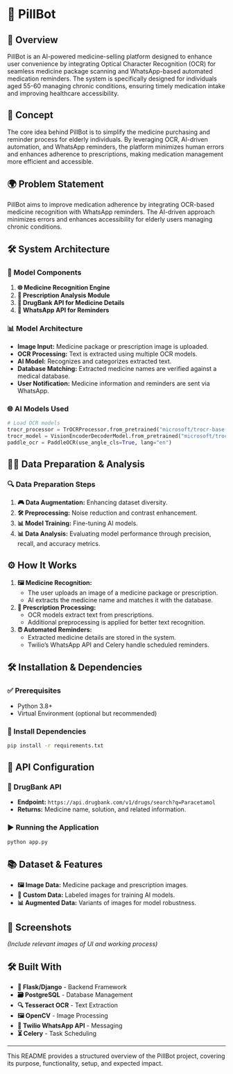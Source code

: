 # 💊 PillBot

## 📌 Overview

PillBot is an AI-powered medicine-selling platform designed to enhance user convenience by integrating Optical Character Recognition (OCR) for seamless medicine package scanning and WhatsApp-based automated medication reminders. The system is specifically designed for individuals aged 55-60 managing chronic conditions, ensuring timely medication intake and improving healthcare accessibility.

## 🌟 Concept

The core idea behind PillBot is to simplify the medicine purchasing and reminder process for elderly individuals. By leveraging OCR, AI-driven automation, and WhatsApp reminders, the platform minimizes human errors and enhances adherence to prescriptions, making medication management more efficient and accessible.

## 🌍 Problem Statement

PillBot aims to improve medication adherence by integrating OCR-based medicine recognition with WhatsApp reminders. The AI-driven approach minimizes errors and enhances accessibility for elderly users managing chronic conditions.

## 🛠️ System Architecture

### 🔧 Model Components

1. **🌐 Medicine Recognition Engine**
2. **📝 Prescription Analysis Module**
3. **🌿 DrugBank API for Medicine Details**
4. **📩 WhatsApp API for Reminders**

### 📊 Model Architecture

- **Image Input:** Medicine package or prescription image is uploaded.
- **OCR Processing:** Text is extracted using multiple OCR models.
- **AI Model:** Recognizes and categorizes extracted text.
- **Database Matching:** Extracted medicine names are verified against a medical database.
- **User Notification:** Medicine information and reminders are sent via WhatsApp.

### 🌐 AI Models Used

```python
# Load OCR models
trocr_processor = TrOCRProcessor.from_pretrained("microsoft/trocr-base-handwritten")
trocr_model = VisionEncoderDecoderModel.from_pretrained("microsoft/trocr-base-handwritten").to(device)
paddle_ocr = PaddleOCR(use_angle_cls=True, lang="en")
```

## 👨‍💻 Data Preparation & Analysis

### 🔍 Data Preparation Steps

1. **🎮 Data Augmentation:** Enhancing dataset diversity.
2. **🛠️ Preprocessing:** Noise reduction and contrast enhancement.
3. **📊 Model Training:** Fine-tuning AI models.
4. **📊 Data Analysis:** Evaluating model performance through precision, recall, and accuracy metrics.

## ⚙️ How It Works

1. **🖼️ Medicine Recognition:**
   - The user uploads an image of a medicine package or prescription.
   - AI extracts the medicine name and matches it with the database.
2. **📝 Prescription Processing:**
   - OCR models extract text from prescriptions.
   - Additional preprocessing is applied for better text recognition.
3. **⏰ Automated Reminders:**
   - Extracted medicine details are stored in the system.
   - Twilio’s WhatsApp API and Celery handle scheduled reminders.

## 🛠️ Installation & Dependencies

### ✅ Prerequisites

- Python 3.8+
- Virtual Environment (optional but recommended)

### 🏦 Install Dependencies

```bash
pip install -r requirements.txt
```

## 🔗 API Configuration

### 💊 DrugBank API

- **Endpoint:** `https://api.drugbank.com/v1/drugs/search?q=Paracetamol`
- **Returns:** Medicine name, solution, and related information.

### ▶️ Running the Application

```bash
python app.py
```

## 📚 Dataset & Features

- **🖼️ Image Data:** Medicine package and prescription images.
- **🍿 Custom Data:** Labeled images for training AI models.
- **📊 Augmented Data:** Variants of images for model robustness.

## 📸 Screenshots

*(Include relevant images of UI and working process)*

## 🛠️ Built With

- **🐍 Flask/Django** - Backend Framework
- **🗃️ PostgreSQL** - Database Management
- **🔍 Tesseract OCR** - Text Extraction
- **🖼️ OpenCV** - Image Processing
- **📩 Twilio WhatsApp API** - Messaging
- **⏳ Celery** - Task Scheduling

---

This README provides a structured overview of the PillBot project, covering its purpose, functionality, setup, and expected impact.

